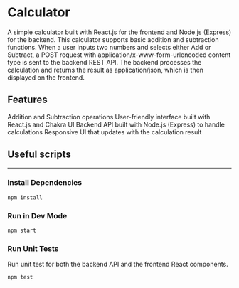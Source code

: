# Calculator
A simple calculator built with React.js for the frontend and Node.js (Express) for the backend. This calculator supports basic addition and subtraction functions. When a user inputs two numbers and selects either Add or Subtract, a POST request with application/x-www-form-urlencoded content type is sent to the backend REST API. The backend processes the calculation and returns the result as application/json, which is then displayed on the frontend.
## Features
Addition and Subtraction operations
User-friendly interface built with React.js and Chakra UI
Backend API built with Node.js (Express) to handle calculations
Responsive UI that updates with the calculation result

## Useful scripts
---
### Install Dependencies

```bash
npm install
```
### Run in Dev Mode

```bash
npm start
```
### Run Unit Tests
Run unit test for both the backend API and the frontend React components.
```bash
npm test
```

